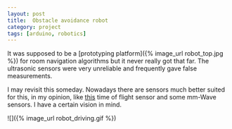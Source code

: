 ```yaml
---
layout: post
title:  Obstacle avoidance robot
category: project
tags: [arduino, robotics]
---
```


It was supposed to be a [prototyping platform]({% image_url robot_top.jpg %}) for room navigation algorithms but it never really got that far. The ultrasonic sensors were very unreliable and frequently gave false measurements.

I may revisit this someday. Nowadays there are sensors much better suited for this, in my opinion, like [this](https://www.adafruit.com/product/3317) time of flight sensor and some mm-Wave sensors. I have a certain vision in mind.

![]({% image_url robot_driving.gif %})
